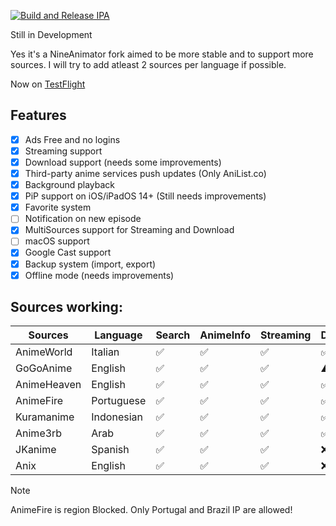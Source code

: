[![Build and Release IPA](https://github.com/cranci1/AnimeLounge/actions/workflows/build.yml/badge.svg)](https://github.com/cranci1/AnimeLounge/actions/workflows/build.yml)

Still in Development

Yes it's a NineAnimator fork aimed to be more stable and to support more sources. I will try to add atleast 2 sources per language if possible.

Now on [TestFlight](https://testflight.apple.com/join/Sxyg9JXF)

## Features

- [x] Ads Free and no logins
- [x] Streaming support
- [x] Download support (needs some improvements)
- [x] Third-party anime services push updates (Only AniList.co)
- [x] Background playback
- [x] PiP support on iOS/iPadOS 14+ (Still needs improvements)
- [x] Favorite system
- [ ] Notification on new episode
- [x] MultiSources support for Streaming and Download
- [ ] macOS support
- [x] Google Cast support
- [x] Backup system (import, export)
- [x] Offline mode (needs improvements)

## Sources working:

| Sources                       | Language     | Search     | AnimeInfo  | Streaming | Download |
| ----------------------------- | -----------  | --------   | -------    | --------  | -------- |
| AnimeWorld                    | Italian      | ✅         |  ✅        |   ✅     | ✅        |
| GoGoAnime                     | English      | ✅         |  ✅        |   ✅     | ⚠️        |
| AnimeHeaven                   | English      | ✅         |  ✅        |   ✅     | ✅        |
| AnimeFire                     | Portuguese   | ✅         |  ✅        |   ✅     | ✅        |
| Kuramanime                    | Indonesian   | ✅         |  ✅        |   ✅     | ✅        |
| Anime3rb                      | Arab         | ✅         |  ✅        |   ✅     | ✅        | 
| JKanime                       | Spanish      | ✅         |  ✅        |   ✅     | :x:       |
| Anix                          | English      | ✅         |  ✅        |   ✅     | :x:       |

> [!Note]
> AnimeFire is region Blocked. Only Portugal and Brazil IP are allowed!
